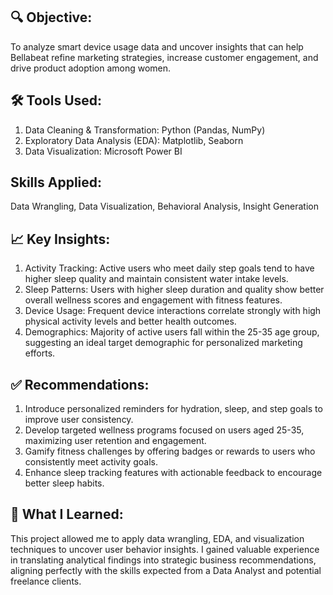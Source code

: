 
## 🔍 Objective:
To analyze smart device usage data and uncover insights that can help Bellabeat refine marketing strategies, increase customer engagement, and drive product adoption among women.

## 🛠 Tools Used:
1. Data Cleaning & Transformation: Python (Pandas, NumPy)
2. Exploratory Data Analysis (EDA): Matplotlib, Seaborn
3. Data Visualization: Microsoft Power BI

## Skills Applied: 
Data Wrangling, Data Visualization, Behavioral Analysis, Insight Generation

## 📈 Key Insights:
1. Activity Tracking: Active users who meet daily step goals tend to have higher sleep quality and maintain consistent water intake levels.
2. Sleep Patterns: Users with higher sleep duration and quality show better overall wellness scores and engagement with fitness features.
3. Device Usage: Frequent device interactions correlate strongly with high physical activity levels and better health outcomes.
4. Demographics: Majority of active users fall within the 25-35 age group, suggesting an ideal target demographic for personalized marketing efforts.

## ✅ Recommendations:
1. Introduce personalized reminders for hydration, sleep, and step goals to improve user consistency.
2. Develop targeted wellness programs focused on users aged 25-35, maximizing user retention and engagement.
3. Gamify fitness challenges by offering badges or rewards to users who consistently meet activity goals.
4. Enhance sleep tracking features with actionable feedback to encourage better sleep habits.

## 🧠 What I Learned:
This project allowed me to apply data wrangling, EDA, and visualization techniques to uncover user behavior insights. I gained valuable experience in translating analytical findings into strategic business recommendations, aligning perfectly with the skills expected from a Data Analyst and potential freelance clients.
